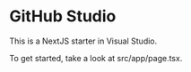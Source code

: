 # GitHub Studio

This is a NextJS starter in Visual Studio.

To get started, take a look at src/app/page.tsx.
